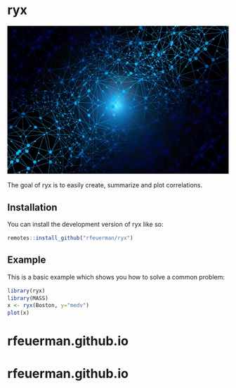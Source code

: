 
# ryx

![](ryx.jpg)

<!-- badges: start -->
<!-- badges: end -->

The goal of ryx is to easily create, summarize and plot correlations. 

## Installation

You can install the development version of ryx like so:

``` r
remotes::install_github("rfeuerman/ryx")
```

## Example

This is a basic example which shows you how to solve a common problem:

``` r
library(ryx)
library(MASS)
x <- ryx(Boston, y="medv")
plot(x)

```

# rfeuerman.github.io
# rfeuerman.github.io
